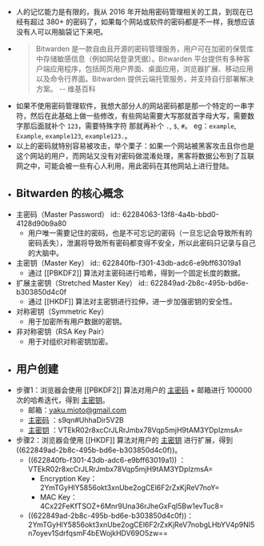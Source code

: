 - 人的记忆能力是有限的，我从 2016 年开始用密码管理相关的工具，到现在已经有超过 380+ 的密码了，如果每个网站或软件的密码都是不一样，我想应该没有人可以用脑袋记下来吧。
- > Bitwarden 是一款自由且开源的密码管理服务，用户可在加密的保管库中存储敏感信息（例如网站登录凭据）。Bitwarden 平台提供有多种客户端应用程序，包括网页用户界面、桌面应用，浏览器扩展、移动应用以及命令行界面。Bitwarden 提供云端托管服务，并支持自行部署解决方案。 -- 维基百科
- 如果不使用密码管理软件，我想大部分人的网站密码都是那一个特定的一串字符，然后在此基础上做一些修改，有些网站需要大写那就首字母大写，需要数字那后面就补个 `123`，需要特殊字符 那就再补个 `.`, `$`, `#`。 eg：`example`, `Example`, `example123`, `example123.`。
- 以上的密码就特别容易被攻击，举个栗子：如果一个网站被黑客攻击且你也是这个网站的用户，而网站又没有对密码做混淆处理，黑客将数据公布到了互联网之中，可能会被一些有心人利用，用此密码在其他网站上进行登陆。
- ## Bitwarden 的核心概念
- 主密码（Master Password）
  id:: 62284063-13f8-4a4b-bbd0-4128d90b9a80
	- 用户唯一需要记住的密码，也是不可忘记的密码（一旦忘记会导致所有的密码丢失），泄漏将导致所有密码都变得不安全，所以此密码只记录与自己的大脑中。
- 主密钥（Master Key）
  id:: 622840fb-f301-43db-adc6-e9bff63019a1
	- 通过 [[PBKDF2]] 算法对主密码进行哈希，得到一个固定长度的数据。
- 扩展主密钥（Stretched Master Key）
  id:: 622849ad-2b8c-495b-bd6e-b303850d4c0f
	- 通过 [[HKDF]] 算法对主密钥进行拉伸，进一步加强密钥的安全性。
- 对称密钥（Symmetric Key）
	- 用于加密所有用户数据的密钥。
- 非对称密钥（RSA Key Pair）
	- 用于对组织对称密钥加密。
- ## 用户创建
- 步骤1：浏览器会使用 [[PBKDF2]] 算法对用户的 [主密码](((62284063-13f8-4a4b-bbd0-4128d90b9a80))) + 邮箱进行 100000 次的哈希迭代，得到 [主密钥](((622840fb-f301-43db-adc6-e9bff63019a1)))。
	- 邮箱：yaku.mioto@gmail.com
	- [主密码](((62284063-13f8-4a4b-bbd0-4128d90b9a80))) ：s9qn#UhhaDir5V2B
	- [主密钥](((622840fb-f301-43db-adc6-e9bff63019a1))) ：VTEkR02r8xcCrJLRrJmbx78Vqp5mjH9tAM3YDpIzmsA=
- 步骤2：浏览器会使用 [[HKDF]] 算法对用户的 [主密钥](((622840fb-f301-43db-adc6-e9bff63019a1))) 进行扩展，得到 ((622849ad-2b8c-495b-bd6e-b303850d4c0f))。
	- ((622840fb-f301-43db-adc6-e9bff63019a1)) ：VTEkR02r8xcCrJLRrJmbx78Vqp5mjH9tAM3YDpIzmsA=
		- Encryption Key：2YmTGyHlY5856okt3xnUbe2ogCEl6F2rZxKjReV7noY=
		- MAC Key：4Cx22FeKfTSOZ+6Mnr9Una36rJheGxFqI5Bw1evTuc8=
	- ((622849ad-2b8c-495b-bd6e-b303850d4c0f))：2YmTGyHlY5856okt3xnUbe2ogCEl6F2rZxKjReV7nobgLHbYV4p9NI5n7oyev1SdrfqsmF4bEWojkHDV69O5zw==